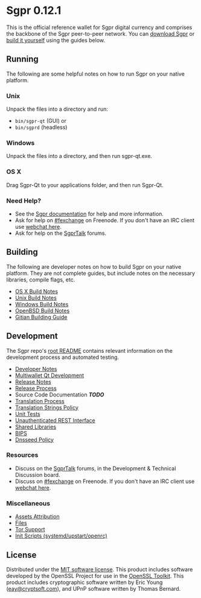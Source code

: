 Sgpr 0.12.1
=====================

This is the official reference wallet for Sgpr digital currency and comprises the backbone of the Sgpr peer-to-peer network. You can [download Sgpr](https://www.sgprpay.com/downloads/) or [build it yourself](#building) using the guides below.

Running
---------------------
The following are some helpful notes on how to run Sgpr on your native platform.

### Unix

Unpack the files into a directory and run:

- `bin/sgpr-qt` (GUI) or
- `bin/sgprd` (headless)

### Windows

Unpack the files into a directory, and then run sgpr-qt.exe.

### OS X

Drag Sgpr-Qt to your applications folder, and then run Sgpr-Qt.

### Need Help?

* See the [Sgpr documentation](https://fexchange.atlassian.net/wiki/display/DOC)
for help and more information.
* Ask for help on [#fexchange](http://webchat.freenode.net?channels=fexchange) on Freenode. If you don't have an IRC client use [webchat here](http://webchat.freenode.net?channels=fexchange).
* Ask for help on the [SgprTalk](https://sgprtalk.org/) forums.

Building
---------------------
The following are developer notes on how to build Sgpr on your native platform. They are not complete guides, but include notes on the necessary libraries, compile flags, etc.

- [OS X Build Notes](build-osx.md)
- [Unix Build Notes](build-unix.md)
- [Windows Build Notes](build-windows.md)
- [OpenBSD Build Notes](build-openbsd.md)
- [Gitian Building Guide](gitian-building.md)

Development
---------------------
The Sgpr repo's [root README](/README.md) contains relevant information on the development process and automated testing.

- [Developer Notes](developer-notes.md)
- [Multiwallet Qt Development](multiwallet-qt.md)
- [Release Notes](release-notes.md)
- [Release Process](release-process.md)
- Source Code Documentation ***TODO***
- [Translation Process](translation_process.md)
- [Translation Strings Policy](translation_strings_policy.md)
- [Unit Tests](unit-tests.md)
- [Unauthenticated REST Interface](REST-interface.md)
- [Shared Libraries](shared-libraries.md)
- [BIPS](bips.md)
- [Dnsseed Policy](dnsseed-policy.md)

### Resources
* Discuss on the [SgprTalk](https://sgprtalk.org/) forums, in the Development & Technical Discussion board.
* Discuss on [#fexchange](http://webchat.freenode.net/?channels=fexchange) on Freenode. If you don't have an IRC client use [webchat here](http://webchat.freenode.net/?channels=fexchange).

### Miscellaneous
- [Assets Attribution](assets-attribution.md)
- [Files](files.md)
- [Tor Support](tor.md)
- [Init Scripts (systemd/upstart/openrc)](init.md)

License
---------------------
Distributed under the [MIT software license](http://www.opensource.org/licenses/mit-license.php).
This product includes software developed by the OpenSSL Project for use in the [OpenSSL Toolkit](https://www.openssl.org/). This product includes
cryptographic software written by Eric Young ([eay@cryptsoft.com](mailto:eay@cryptsoft.com)), and UPnP software written by Thomas Bernard.

